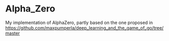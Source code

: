 # Alpha_Zero
 
My implementation of AlphaZero, partly based on the one proposed in https://github.com/maxpumperla/deep_learning_and_the_game_of_go/tree/master
